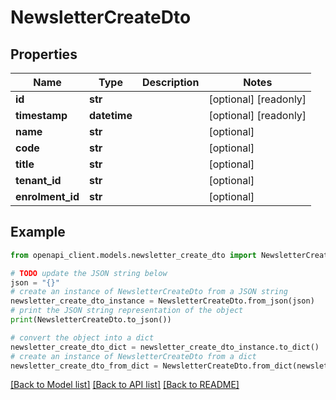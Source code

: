 # NewsletterCreateDto


## Properties

Name | Type | Description | Notes
------------ | ------------- | ------------- | -------------
**id** | **str** |  | [optional] [readonly] 
**timestamp** | **datetime** |  | [optional] [readonly] 
**name** | **str** |  | [optional] 
**code** | **str** |  | [optional] 
**title** | **str** |  | [optional] 
**tenant_id** | **str** |  | [optional] 
**enrolment_id** | **str** |  | [optional] 

## Example

```python
from openapi_client.models.newsletter_create_dto import NewsletterCreateDto

# TODO update the JSON string below
json = "{}"
# create an instance of NewsletterCreateDto from a JSON string
newsletter_create_dto_instance = NewsletterCreateDto.from_json(json)
# print the JSON string representation of the object
print(NewsletterCreateDto.to_json())

# convert the object into a dict
newsletter_create_dto_dict = newsletter_create_dto_instance.to_dict()
# create an instance of NewsletterCreateDto from a dict
newsletter_create_dto_from_dict = NewsletterCreateDto.from_dict(newsletter_create_dto_dict)
```
[[Back to Model list]](../README.md#documentation-for-models) [[Back to API list]](../README.md#documentation-for-api-endpoints) [[Back to README]](../README.md)


